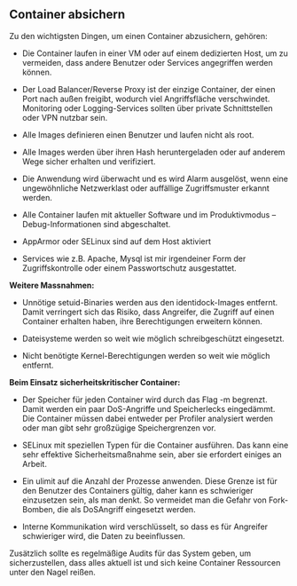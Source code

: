 Container absichern
-------------------

Zu den wichtigsten Dingen, um einen Container abzusichern, gehören:

* Die Container laufen in einer VM oder auf einem dedizierten Host, um zu vermeiden, dass andere Benutzer oder Services angegriffen werden können.

* Der Load Balancer/Reverse Proxy ist der einzige Container, der einen Port nach außen freigibt, wodurch viel Angriffsfläche verschwindet. Monitoring oder Logging-Services sollten über private Schnittstellen oder VPN nutzbar sein.

* Alle Images definieren einen Benutzer und laufen nicht als root.

* Alle Images werden über ihren Hash heruntergeladen oder auf anderem Wege sicher erhalten und verifiziert.

* Die Anwendung wird überwacht und es wird Alarm ausgelöst, wenn eine ungewöhnliche Netzwerklast oder auffällige Zugriffsmuster erkannt werden.

* Alle Container laufen mit aktueller Software und im Produktivmodus – Debug-Informationen sind abgeschaltet.

* AppArmor oder SELinux sind auf dem Host aktiviert

* Services wie z.B. Apache, Mysql ist mir irgendeiner Form der Zugriffskontrolle oder einem Passwortschutz ausgestattet.

**Weitere Massnahmen:**

* Unnötige setuid-Binaries werden aus den identidock-Images entfernt. Damit verringert sich das Risiko, dass Angreifer, die Zugriff auf einen Container erhalten haben, ihre Berechtigungen erweitern können.

* Dateisysteme werden so weit wie möglich schreibgeschützt eingesetzt. 

* Nicht benötigte Kernel-Berechtigungen werden so weit wie möglich entfernt. 

**Beim Einsatz sicherheitskritischer Container:**

* Der Speicher für jeden Container wird durch das Flag -m begrenzt. Damit werden ein paar DoS-Angriffe und Speicherlecks eingedämmt. Die Container
müssen dabei entweder per Profiler analysiert werden oder man gibt sehr großzügige Speichergrenzen vor.

* SELinux mit speziellen Typen für die Container ausführen. Das kann eine sehr effektive Sicherheitsmaßnahme sein, aber sie erfordert einiges an Arbeit.

* Ein ulimit auf die Anzahl der Prozesse anwenden. Diese Grenze ist für den Benutzer des Containers gültig, daher kann es schwieriger einzusetzen sein, als man denkt. So vermeidet man die Gefahr von Fork-Bomben, die als DoSAngriff eingesetzt werden.

* Interne Kommunikation wird verschlüsselt, so dass es für Angreifer schwieriger wird, die Daten zu beeinflussen.

Zusätzlich sollte es regelmäßige Audits für das System geben, um sicherzustellen, dass alles aktuell ist und sich keine Container Ressourcen unter den Nagel reißen.